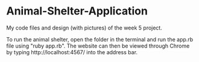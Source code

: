 # Animal-Shelter-Application
My code files and design (with pictures) of the week 5 project. 

To run the animal shelter, open the folder in the terminal and run the app.rb file using "ruby app.rb". 
The website can then be viewed through Chrome by typing http://localhost:4567/ into the address bar.
